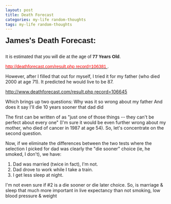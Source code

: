 ```yaml
---
layout: post
title: Death Forecast
categories: my-life random-thoughts
tags: my-life random-thoughts
---
```


  
<p>
    <strong>
      <font size="5">
        <font face="Arial">
          <span class="style2">James's Death Forecast:</span>
          <br />
          <br />
        </font>
      </font>
    </strong>
    <span class="style1">
      <font face="Arial">It is estimated that you will die at the age of <strong>77 Years Old</strong>.</font>
      <br />
    </span>
  </p>
<p>
  <span class="style1">
    <a href="http://www.deathforecast.com/result.php record=106381">
      <font face="Arial" color="#ff0000">http://deathforecast.com/result.php record=106381</font>
    </a>
    <font face="Arial">.</font>
    <br />
  </span>
</p>
<p>
  <span class="style1">However, after I filled that out for myself, I tried it for my father (who died 2000 at age 71).  It predicted he would live to be 87.  </span>
</p>
<p>
  <span class="style1">
    <a href="http://www.deathforecast.com/result.php record=106645">http://www.deathforecast.com/result.php record=106645</a>
  </span>
</p>
<p>
  <span class="style1">Which brings up two questions: Why was it so wrong about my father   And does it say I'll die 10 years sooner that dad did </span>
</p>
<p>
  <span class="style1">The first can be written of as "just one of those things -- they can't be perfect about every one" (I'm sure it would be even further wrong about my mother, who died of cancer in 1987 at age 54).  So, let's concentrate on the second question.</span>
</p>
<p>
  <span class="style1">Now, if we eliminate the differences between the two tests where the selection I picked for dad was clearly the "die sooner" choice (ie, he smoked, I don't), we have:</span>
</p>
<ol> <li><span class="style1">Dad was married (twice in fact), I'm not.</span>  </li><li><span class="style1">Dad drove to work while I take a train.</span>  </li><li><span class="style1">I get less sleep at night.</span></li></ol>
<p>
  <span class="style1">I'm not even sure if #2 is a die sooner or die later choice.  So, is marriage &amp; sleep that much more important in live expectancy than not smoking, low blood pressure &amp; weight </span>
</p>
<p>
  <span class="style1"> </span>
</p>